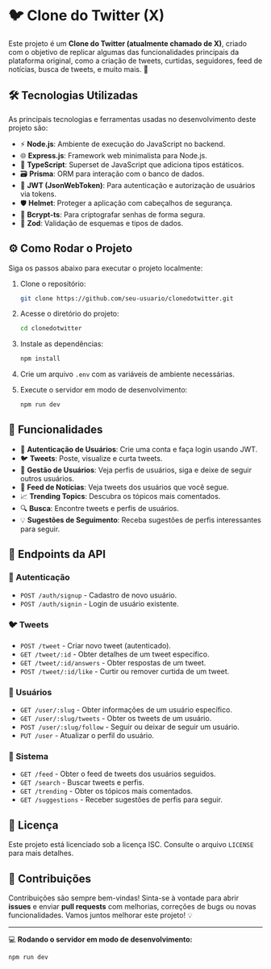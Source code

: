 # 🐦 Clone do Twitter (X)

Este projeto é um **Clone do Twitter (atualmente chamado de X)**, criado com o objetivo de replicar algumas das funcionalidades principais da plataforma original, como a criação de tweets, curtidas, seguidores, feed de notícias, busca de tweets, e muito mais. 🚀

## 🛠️ Tecnologias Utilizadas

As principais tecnologias e ferramentas usadas no desenvolvimento deste projeto são:

- ⚡ **Node.js**: Ambiente de execução do JavaScript no backend.
- 🌐 **Express.js**: Framework web minimalista para Node.js.
- 📜 **TypeScript**: Superset de JavaScript que adiciona tipos estáticos.
- 🗃️ **Prisma**: ORM para interação com o banco de dados.
- 🔐 **JWT (JsonWebToken)**: Para autenticação e autorização de usuários via tokens.
- 🛡️ **Helmet**: Proteger a aplicação com cabeçalhos de segurança.
- 🔑 **Bcrypt-ts**: Para criptografar senhas de forma segura.
- 🧪 **Zod**: Validação de esquemas e tipos de dados.

## ⚙️ Como Rodar o Projeto

Siga os passos abaixo para executar o projeto localmente:

1. Clone o repositório:

    ```bash
    git clone https://github.com/seu-usuario/clonedotwitter.git
    ```

2. Acesse o diretório do projeto:

    ```bash
    cd clonedotwitter
    ```

3. Instale as dependências:

    ```bash
    npm install
    ```

4. Crie um arquivo `.env` com as variáveis de ambiente necessárias.

5. Execute o servidor em modo de desenvolvimento:

    ```bash
    npm run dev
    ```

## 🚀 Funcionalidades

- 📝 **Autenticação de Usuários**: Crie uma conta e faça login usando JWT.
- 🐦 **Tweets**: Poste, visualize e curta tweets.
- 👤 **Gestão de Usuários**: Veja perfis de usuários, siga e deixe de seguir outros usuários.
- 📰 **Feed de Notícias**: Veja tweets dos usuários que você segue.
- 📈 **Trending Topics**: Descubra os tópicos mais comentados.
- 🔍 **Busca**: Encontre tweets e perfis de usuários.
- 💡 **Sugestões de Seguimento**: Receba sugestões de perfis interessantes para seguir.

## 📑 Endpoints da API

### 🔐 Autenticação

- `POST /auth/signup` - Cadastro de novo usuário.
- `POST /auth/signin` - Login de usuário existente.

### 🐦 Tweets

- `POST /tweet` - Criar novo tweet (autenticado).
- `GET /tweet/:id` - Obter detalhes de um tweet específico.
- `GET /tweet/:id/answers` - Obter respostas de um tweet.
- `POST /tweet/:id/like` - Curtir ou remover curtida de um tweet.

### 👤 Usuários

- `GET /user/:slug` - Obter informações de um usuário específico.
- `GET /user/:slug/tweets` - Obter os tweets de um usuário.
- `POST /user/:slug/follow` - Seguir ou deixar de seguir um usuário.
- `PUT /user` - Atualizar o perfil do usuário.

### 📲 Sistema

- `GET /feed` - Obter o feed de tweets dos usuários seguidos.
- `GET /search` - Buscar tweets e perfis.
- `GET /trending` - Obter os tópicos mais comentados.
- `GET /suggestions` - Receber sugestões de perfis para seguir.

## 📄 Licença

Este projeto está licenciado sob a licença ISC. Consulte o arquivo `LICENSE` para mais detalhes.

## 🤝 Contribuições

Contribuições são sempre bem-vindas! Sinta-se à vontade para abrir **issues** e enviar **pull requests** com melhorias, correções de bugs ou novas funcionalidades. Vamos juntos melhorar este projeto! 💡

---

💻 **Rodando o servidor em modo de desenvolvimento:**

```bash
npm run dev
